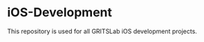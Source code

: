 iOS-Development
===============

This repository is used for all GRITSLab iOS development projects.

